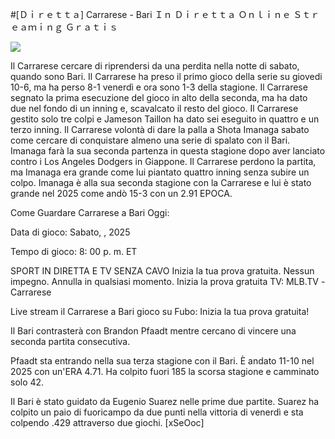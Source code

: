 #[Ｄｉｒｅｔｔａ] Carrarese - Bari Ｉｎ Ｄｉｒｅｔｔａ Ｏｎｌｉｎｅ Ｓｔｒｅａｍｉｎｇ Ｇｒａｔｉｓ  
  
  
[![](https://i.imgur.com/qSNzIqt.png)](https://movie.rssnews.media/rEtqkig.php)  
  
Il Carrarese cercare di riprendersi da una perdita nella notte di sabato, quando sono Bari. Il Carrarese ha preso il primo gioco della serie su giovedi 10-6, ma ha perso 8-1 venerdì e ora sono 1-3 della stagione. Il Carrarese segnato la prima esecuzione del gioco in alto della seconda, ma ha dato due nel fondo di un inning e, scavalcato il resto del gioco. Il Carrarese gestito solo tre colpi e Jameson Taillon ha dato sei eseguito in quattro e un terzo inning. Il Carrarese volontà di dare la palla a Shota Imanaga sabato come cercare di conquistare almeno una serie di spalato con il Bari. Imanaga farà la sua seconda partenza in questa stagione dopo aver lanciato contro i Los Angeles Dodgers in Giappone. Il Carrarese perdono la partita, ma Imanaga era grande come lui piantato quattro inning senza subire un colpo. Imanaga è alla sua seconda stagione con la Carrarese e lui è stato grande nel 2025 come andò 15-3 con un 2.91 EPOCA.

Come Guardare Carrarese a Bari Oggi:

Data di gioco: Sabato, , 2025

Tempo di gioco: 8: 00 p. m. ET

SPORT IN DIRETTA E TV SENZA CAVO
Inizia la tua prova gratuita. Nessun impegno. Annulla in qualsiasi momento.
Inizia la prova gratuita
TV: MLB.TV -Carrarese

Live stream il Carrarese a Bari gioco su Fubo: Inizia la tua prova gratuita!

Il Bari contrasterà con Brandon Pfaadt mentre cercano di vincere una seconda partita consecutiva.

Pfaadt sta entrando nella sua terza stagione con il Bari. È andato 11-10 nel 2025 con un'ERA 4.71. Ha colpito fuori 185 la scorsa stagione e camminato solo 42.

Il Bari è stato guidato da Eugenio Suarez nelle prime due partite. Suarez ha colpito un paio di fuoricampo da due punti nella vittoria di venerdì e sta colpendo .429 attraverso due giochi. [xSeOoc]